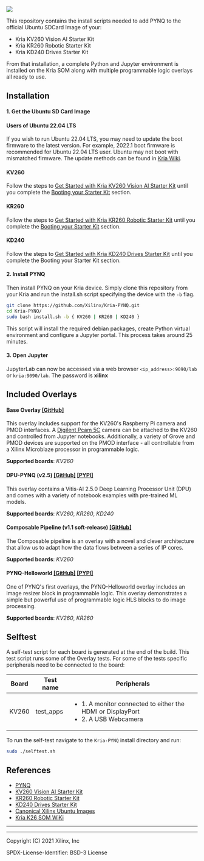 ![](./kriapynq.png)

This repository contains the install scripts needed to add PYNQ to the official Ubuntu SDCard Image of your:
* Kria KV260 Vision AI Starter Kit  
* Kria KR260 Robotic Starter Kit
* Kria KD240 Drives Starter Kit

From that installation, a complete Python and Jupyter environment is installed on the Kria SOM along with multiple programmable logic overlays all ready to use.  

## Installation

#### 1. Get the Ubuntu SD Card Image 

#### Users of Ubuntu 22.04 LTS
If you wish to run Ubuntu 22.04 LTS, you may need to update the boot firmware to the latest version. For example, 2022.1 boot firmware is recommended for Ubuntu 22.04 LTS user. Ubuntu may not boot with mismatched firmware.
The update methods can be found in [Kria Wiki](https://xilinx-wiki.atlassian.net/wiki/spaces/A/pages/1641152513/Kria+K26+SOM#Ubuntu-LTS).

#### KV260
Follow the steps to [Get Started with Kria KV260 Vision AI Starter Kit](https://www.xilinx.com/products/som/kria/kv260-vision-starter-kit/kv260-getting-started-ubuntu/setting-up-the-sd-card-image.html) until you complete the [Booting your Starter Kit](https://www.xilinx.com/products/som/kria/kv260-vision-starter-kit/kv260-getting-started-ubuntu/booting-your-starter-kit.html) section.

#### KR260
Follow the steps to [Get Started with Kria KR260 Robotic Starter Kit](https://www.xilinx.com/products/som/kria/kr260-robotics-starter-kit/kr260-getting-started/setting-up-the-sd-card-image.html) until you complete the [Booting your Starter Kit](https://www.xilinx.com/products/som/kria/kr260-robotics-starter-kit/kr260-getting-started/booting-your-starter-kit.html) section.

#### KD240
Follow the steps to [Get Started with Kria KD240 Drives Starter Kit](https://www.xilinx.com/products/som/kria/kd240-drives-starter-kit/kd240-getting-started/getting-started.html) until you complete the Booting your Starter Kit section.

#### 2. Install PYNQ
Then install PYNQ on your Kria device.  Simply clone this repository from your Kria and run the install.sh script specifying the device with the `-b` flag.

```bash
git clone https://github.com/Xilinx/Kria-PYNQ.git
cd Kria-PYNQ/
sudo bash install.sh -b { KV260 | KR260 | KD240 } 
```

This script will install the required debian packages, create Python virtual environment and configure a Jupyter portal.  This process takes around 25 minutes.

#### 3. Open Jupyter

JupyterLab can now be accessed via a web browser `<ip_address>:9090/lab` or `kria:9090/lab`. The password is **xilinx**

## Included Overlays

#### Base Overlay [\[GitHub\]](kv260/base) 

This overlay includes support for the KV260's Raspberry Pi camera and PMOD interfaces.  A [Digilent Pcam 5C](https://digilent.com/reference/add-ons/pcam-5c/start?redirect=1) camera can be attached to the KV260 and controlled from Jupyter notebooks.  Additionally, a variety of Grove and PMOD devices are supported on the PMOD interface - all controllable from a Xilinx Microblaze processor in programmable logic.  

__Supported boards__: _KV260_ 

#### DPU-PYNQ (v2.5) [\[GitHub\]](https://github.com/Xilinx/DPU-PYNQ) [\[PYPI\]](https://pypi.org/project/pynq-dpu/)
This overlay contains a Vitis-AI 2.5.0 Deep Learning Processor Unit (DPU) and comes with a variety of notebook examples with pre-trained ML models.

__Supported boards__: _KV260_, _KR260_, _KD240_

#### Composable Pipeline (v1.1 soft-release) [\[GitHub\]](https://github.com/Xilinx/PYNQ_Composable_Pipeline) 
The Composable pipeline is an overlay with a novel and clever architecture that allow us to adapt how the data flows between a series of IP cores.

__Supported boards__: _KV260_ 

#### PYNQ-Helloworld [\[GitHub\]](https://github.com/Xilinx/PYNQ-HelloWorld) [\[PYPI\]](https://pypi.org/project/pynq-helloworld/)
One of PYNQ's first overlays, the PYNQ-Helloworld overlay includes an image resizer block in programmable logic.  This overlay demonstrates a simple but powerful use of programmable logic HLS blocks to do image processing. 

__Supported boards__: _KV260_, _KR260_ 

## Selftest

A self-test script for each board is generated at the end of the build. This test script runs some of the Overlay tests. 
For some of the tests specific peripherals need to be connected to the board:

| **Board** | **Test name** | **Peripherals**                                                             |
|-----------|---------------|-----------------------------------------------------------------------------|
| KV260     | test\_apps     | <ul><li>1. A monitor connected to either the HDMI or DisplayPort</li><li>2. A USB Webcamera</li></ul>  |

To run the self-test navigate to the ``Kria-PYNQ`` install directory and run:
```bash
sudo ./selftest.sh
```

## References

- [PYNQ](https://www.pynq.io)
- [KV260 Vision AI Starter Kit](https://www.xilinx.com/products/som/kria/kv260-vision-starter-kit)
- [KR260 Robotic Starter Kit](https://www.xilinx.com/products/som/kria/kr260-robotics-starter-kit.html)
- [KD240 Drives Starter Kit](https://www.xilinx.com/products/som/kria/kd240-drives-starter-kit.html)
- [Canonical Xilinx Ubuntu Images](https://ubuntu.com/download/xilinx)
- [Kria K26 SOM WiKi](https://xilinx-wiki.atlassian.net/wiki/spaces/A/pages/1641152513/Kria+K26+SOM#)


----
----

Copyright (C) 2021 Xilinx, Inc

SPDX-License-Identifier: BSD-3 License
